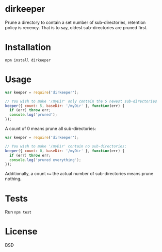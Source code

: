 dirkeeper
=========

Prune a directory to contain a set number of sub-directories, retention policy is recency. That is to say, oldest sub-directories are pruned
first.

Installation
============

`npm install dirkeeper`

Usage
=====

```javascript
var keeper = require('dirkeeper');

// You wish to make '/myDir' only contain the 5 newest sub-directories
keeper({ count: 5, baseDir: '/myDir' }, function(err) {
  if (err) throw err;
  console.log('pruned');
});
```

A count of 0 means prune all sub-directories:

```javascript
var keeper = require('dirkeeper');

// You wish to make '/myDir' contain no sub-directories:
keeper({ count: 0, baseDir: '/myDir' }, function(err) {
  if (err) throw err;
  console.log('pruned everything');
});
```

Additionally, a count `>=` the actual number of sub-directories means prune nothing.


Tests
=====

Run `npm test`

License
=======

BSD

